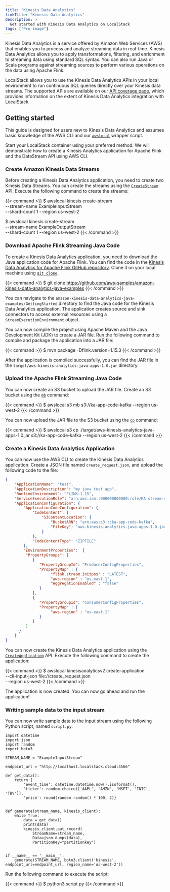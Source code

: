 ```yaml
---
title: "Kinesis Data Analytics"
linkTitle: "Kinesis Data Analytics"
description: >
  Get started with Kinesis Data Analytics on LocalStack
tags: ["Pro image"]
---
```


Kinesis Data Analytics is a service offered by Amazon Web Services (AWS) that enables you to process and analyze streaming data in real-time.
Kinesis Data Analytics allows you to apply transformations, filtering, and enrichment to streaming data using standard SQL syntax.
You can also run Java or Scala programs against streaming sources to perform various operations on the data using Apache Flink.

LocalStack allows you to use the Kinesis Data Analytics APIs in your local environment to run continuous SQL queries directly over your Kinesis data streams.
The supported APIs are available on our [API coverage page](https://docs.localstack.cloud/references/coverage/coverage_kinesisanalyticsv2/), which provides information on the extent of Kinesis Data Analytics integration with LocalStack.

## Getting started

This guide is designed for users new to Kinesis Data Analytics and assumes basic knowledge of the AWS CLI and our [`awslocal`](https://github.com/localstack/awscli-local) wrapper script.

Start your LocalStack container using your preferred method.
We will demonstrate how to create a Kinesis Analytics application for Apache Flink and the DataStream API using AWS CLI.

### Create Amazon Kinesis Data Streams

Before creating a Kinesis Data Analytics application, you need to create two Kinesis Data Streams.
You can create the streams using the [`CreateStream`](https://docs.aws.amazon.com/kinesis/latest/APIReference/API_CreateStream.html) API.
Execute the following command to create the streams:

{{< command >}}
$ awslocal kinesis create-stream \
      --stream-name ExampleInputStream \
      --shard-count 1
      --region us-west-2

$ awslocal kinesis create-stream \
      --stream-name ExampleOutputStream \
      --shard-count 1
      --region us-west-2
{{< /command >}}

### Download Apache Flink Streaming Java Code

To create a Kinesis Data Analytics application, you need to download the Java application code for Apache Flink.
You can find the code in the [Kinesis Data Analytics for Apache Flink GitHub repository](https://github.com/aws-samples/amazon-kinesis-data-analytics-java-examples).
Clone it on your local machine using [`git clone`](https://git-scm.com/docs/git-clone).

{{< command >}}
$ git clone https://github.com/aws-samples/amazon-kinesis-data-analytics-java-examples
{{< /command >}}

You can navigate to the `amazon-kinesis-data-analytics-java-examples/GettingStarted` directory to find the Java code for the Kinesis Data Analytics application.
The application creates source and sink connectors to access external resources using a `StreamExecutionEnvironment` object.


You can now compile the project using Apache Maven and the Java Development Kit (JDK) to create a JAR file.
Run the following command to compile and package the application into a JAR file:

{{< command >}}
$ mvn package -Dflink.version=1.15.3
{{< /command >}}

After the application is compiled successfully, you can find the JAR file in the `target/aws-kinesis-analytics-java-apps-1.0.jar` directory.

### Upload the Apache Flink Streaming Java Code

You can now create an S3 bucket to upload the JAR file.
Create an S3 bucket using the [`mb`](https://docs.aws.amazon.com/cli/latest/reference/s3/mb.html) command:

{{< command >}}
$ awslocal s3 mb s3://ka-app-code-kafka --region us-west-2
{{< /command >}}

You can now upload the JAR file to the S3 bucket using the [`cp`](https://docs.aws.amazon.com/cli/latest/reference/s3/cp.html) command:

{{< command >}}
$ awslocal s3 cp ./target/aws-kinesis-analytics-java-apps-1.0.jar s3://ka-app-code-kafka --region us-west-2
{{< /command >}}

### Create a Kinesis Data Analytics Application

You can now use the AWS CLI to create the Kinesis Data Analytics application.
Create a JSON file named `create_request.json`, and upload the following code to the file:

```json
{
    "ApplicationName": "test",
    "ApplicationDescription": "my java test app",
    "RuntimeEnvironment": "FLINK-1_15",
    "ServiceExecutionRole": "arn:aws:iam::000000000000:role/KA-stream-rw-role",
    "ApplicationConfiguration": {
        "ApplicationCodeConfiguration": {
            "CodeContent": {
                "S3ContentLocation": {
                    "BucketARN": "arn:aws:s3:::ka-app-code-kafka",
                    "FileKey": "aws-kinesis-analytics-java-apps-1.0.jar"
                }
            },
            "CodeContentType": "ZIPFILE"
        },
        "EnvironmentProperties":  { 
         "PropertyGroups": [ 
            { 
               "PropertyGroupId": "ProducerConfigProperties",
               "PropertyMap" : {
                    "flink.stream.initpos" : "LATEST",
                    "aws.region" : "us-east-1",
                    "AggregationEnabled" : "false"
               }
            },
            { 
               "PropertyGroupId": "ConsumerConfigProperties",
               "PropertyMap" : {
                    "aws.region" : "us-east-1"
               }
            }
         ]
      }
    }
}
```

You can now create the Kinesis Data Analytics application using the [`CreateApplication`](https://docs.aws.amazon.com/kinesisanalytics/latest/apiv2/API_CreateApplication.html) API.
Execute the following command to create the application:

{{< command >}}
$ awslocal kinesisanalyticsv2 create-application \
      --cli-input-json file://create_request.json \
      --region us-west-2
{{< /command >}}

The application is now created.
You can now go ahead and run the application!

### Writing sample data to the input stream

You can now write sample data to the input stream using the following Python script, named `script.py`:

```python3
import datetime
import json
import random
import boto3

STREAM_NAME = "ExampleInputStream"

endpoint_url = "http://localhost.localstack.cloud:4566"

def get_data():
    return {
        'event_time': datetime.datetime.now().isoformat(),
        'ticker': random.choice(['AAPL', 'AMZN', 'MSFT', 'INTC', 'TBV']),
        'price': round(random.random() * 100, 2)}


def generate(stream_name, kinesis_client):
    while True:
        data = get_data()
        print(data)
        kinesis_client.put_record(
            StreamName=stream_name,
            Data=json.dumps(data),
            PartitionKey="partitionkey")


if __name__ == '__main__':
    generate(STREAM_NAME, boto3.client('kinesis', endpoint_url=endpoint_url, region_name='us-west-2'))
```

Run the following command to execute the script:

{{< command >}}
$ python3 script.py
{{< /command >}}
